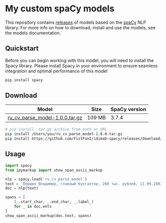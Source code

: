 # My custom spaCy models
This repository contains [releases](https://github.com/fistfoni/idimab-spacy/releases) of models based on the [spaCy](https://github.com/explosion/spaCy) NLP library. For more info on how to download, install and use the models, see the models documentation.

## Quickstart
Before you can begin working with this model, you will need to install the Spacy library. Please install Spacy in your environment to ensure seamless integration and optimal performance of this model

```bash
pip install spacy
```

## Download

| Model | Size | SpaCy version |
| --- | --- | --- |
| [ru_cv_parse_model-1.0.0.tar.gz](https://github.com/FistFonI/idimab-spacy/releases/download/ru_cv_parse_model-1.0.0/ru_cv_parse_model-1.0.0.tar.gz) | 109 MB | 3.7.4 |

```bash
# pip install .tar.gz archive from path or URL
pip install /Users/you/ru_cv_parse_model-1.0.0.tar.gz
pip install https://github.com/FistFonI/idimab-spacy/releases/download/ru_cv_parse_model-1.0.0/ru_cv_parse_model-1.0.0.tar.gz
```

## Usage

```python
import spacy
from ipymarkup import show_span_ascii_markup

nlp = spacy.load('ru_cv_parse_model')
text = 'Першин Владимир, главный бухгалтер, 260 тыс. рублей, 11.09.1983 г., г. Санкт-Петербург, Приморский район, готов к командировкам, +7 (9хх) ххх-хх-хх, vppershin@ххх.ru, ключевые знания и навыки: ведение бухгалтерского и налогового учета, знание законодательной базы, руководство коллективом, успешный опыт прохождения налоговых проверок, ответственность, активность, умение быстро принимать решения; опыт работы: главный бухгалтер в ООО «Макс» (07.2009–07.2015), бухгалтер в ООО «БСК-консалт» (06.2005–06.2009); достижения: разработка учетной политики и оптимизация налогообложения; образование: Институт экономики и права (2014), Учебный центр «Базис» (2010), Санкт-Петербургский государственный торгово-экономический университет (2005); дополнительная информация: английский язык – B1, уверенный пользователь MS Office, 1С: «Бухгалтерия», «Предприятие», «Склад», Консультант+, «Банк – клиент».'
doc = nlp(text)

spans = [
    (_.start_char, _.end_char, _.label_)
    for _ in doc.ents
]
show_span_ascii_markup(doc.text, spans)


```

